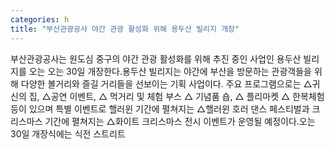 ```yaml
---
categories: h
title: "부산관광공사 야간 관광 활성화 위해 용두산 빌리지 개장"
---
```

부산관광공사는 원도심 중구의 야간 관광 활성화를 위해 추진 중인 사업인 용두산 빌리지를 오는 오는 30일 개장한다.용두산 빌리지는 야간에 부산을 방문하는 관광객들을 위해 다양한 볼거리와 즐길 거리들을 선보이는 기획 사업이다. 주요 프로그램으로는 △귀신의 집, △공연 이벤트, △ 먹거리 및 체험 부스 △ 기념품 숍, △ 플리마켓 △ 한복체험 등이 있으며 특별 이벤트로 핼러윈 기간에 펼쳐지는 △핼러윈 호러 댄스 페스티벌과 크리스마스 기간에 펼쳐지는 △화이트 크리스마스 전시 이벤트가 운영될 예정이다.오는 30일 개장식에는 식전 스트리트